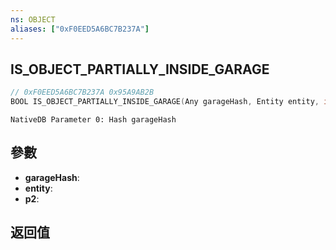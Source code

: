 ```yaml
---
ns: OBJECT
aliases: ["0xF0EED5A6BC7B237A"]
---
```

## IS_OBJECT_PARTIALLY_INSIDE_GARAGE

```c
// 0xF0EED5A6BC7B237A 0x95A9AB2B
BOOL IS_OBJECT_PARTIALLY_INSIDE_GARAGE(Any garageHash, Entity entity, int p2);
```

```
NativeDB Parameter 0: Hash garageHash
```

## 參數
* **garageHash**: 
* **entity**: 
* **p2**: 

## 返回值
